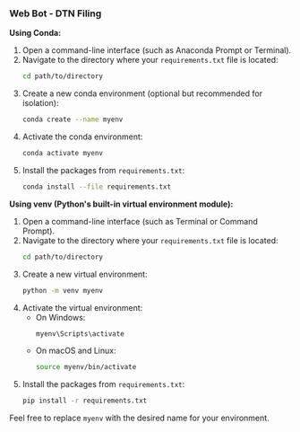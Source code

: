 ### Web Bot - DTN Filing 
**Using Conda:**

1. Open a command-line interface (such as Anaconda Prompt or Terminal).
2. Navigate to the directory where your `requirements.txt` file is located:
   ```bash
   cd path/to/directory
   ```
3. Create a new conda environment (optional but recommended for isolation):
   ```bash
   conda create --name myenv
   ```
4. Activate the conda environment:
   ```bash
   conda activate myenv
   ```
5. Install the packages from `requirements.txt`:
   ```bash
   conda install --file requirements.txt
   ```

**Using venv (Python's built-in virtual environment module):**

1. Open a command-line interface (such as Terminal or Command Prompt).
2. Navigate to the directory where your `requirements.txt` file is located:
   ```bash
   cd path/to/directory
   ```
3. Create a new virtual environment:
   ```bash
   python -m venv myenv
   ```
4. Activate the virtual environment:
   - On Windows:
     ```bash
     myenv\Scripts\activate
     ```
   - On macOS and Linux:
     ```bash
     source myenv/bin/activate
     ```
5. Install the packages from `requirements.txt`:
   ```bash
   pip install -r requirements.txt
   ```

Feel free to replace `myenv` with the desired name for your environment.

